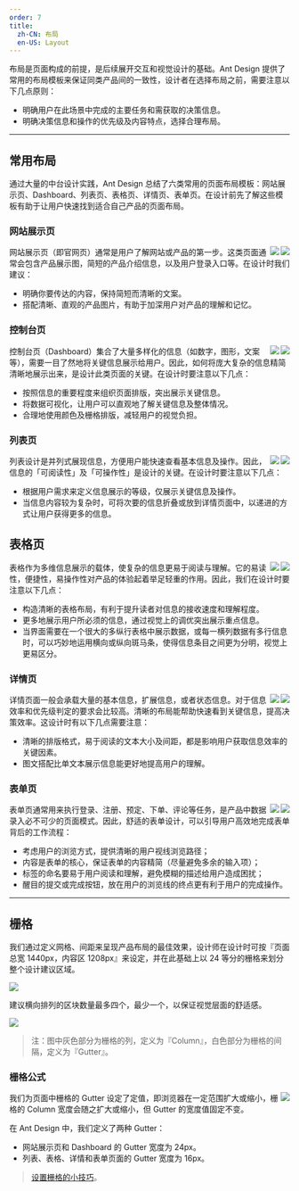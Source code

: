 ```yaml
---
order: 7
title:
  zh-CN: 布局
  en-US: Layout
---
```


布局是页面构成的前提，是后续展开交互和视觉设计的基础。Ant Design 提供了常用的布局模板来保证同类产品间的一致性，设计者在选择布局之前，需要注意以下几点原则：

- 明确用户在此场景中完成的主要任务和需获取的决策信息。
- 明确决策信息和操作的优先级及内容特点，选择合理布局。

---

## 常用布局

通过大量的中台设计实践，Ant Design 总结了六类常用的页面布局模板：网站展示页、Dashboard、列表页、表格页、详情页、表单页。在设计前先了解这些模板有助于让用户快速找到适合自己产品的页面布局。

### 网站展示页

<img class="preview-img no-padding" align="right" src="https://zos.alipayobjects.com/rmsportal/olHkTiGQqfwThlgPIXzx.png">

<img class="preview-img no-padding" align="right" src="https://zos.alipayobjects.com/rmsportal/uxbNrsFCmPFjYdhDowky.png">

网站展示页（即官网页）通常是用户了解网站或产品的第一步。这类页面通常会包含产品展示图，简短的产品介绍信息，以及用户登录入口等。在设计时我们建议：

- 明确你要传达的内容，保持简短而清晰的文案。
- 搭配清晰、直观的产品图片，有助于加深用户对产品的理解和记忆。

### 控制台页

<img class="preview-img no-padding" align="right" src="https://zos.alipayobjects.com/rmsportal/fCVwqOiItdbzyZkQOOiQ.png">

<img class="preview-img no-padding" align="right" src="https://zos.alipayobjects.com/rmsportal/LvYKhbKsPzIRLGsBxUJA.png">

控制台页（Dashboard）集合了大量多样化的信息（如数字，图形，文案等），需要一目了然地将关键信息展示给用户。因此，如何将庞大复杂的信息精简清晰地展示出来，是设计此类页面的关键。在设计时要注意以下几点：

- 按照信息的重要程度来组织页面排版，突出展示关键信息。
- 将数据可视化，让用户可以直观地了解关键信息及整体情况。
- 合理地使用颜色及栅格排版，减轻用户的视觉负担。

### 列表页

<img class="preview-img no-padding" align="right" src="https://zos.alipayobjects.com/rmsportal/GSIyiSRJmxUhmxpMoyrj.png">

<img class="preview-img no-padding" align="right" src="https://zos.alipayobjects.com/rmsportal/VyFWYXzkQYYzMzqBXfzO.png">

列表设计是并列式展现信息，方便用户能快速查看基本信息及操作。因此，信息的「可阅读性」及「可操作性」是设计的关键。在设计时要注意以下几点：

- 根据用户需求来定义信息展示的等级，仅展示关键信息及操作。
- 当信息内容较为复杂时，可将次要的信息折叠或放到详情页面中，以递进的方式让用户获得更多的信息。

## 表格页

<img class="preview-img no-padding" align="right" src="https://zos.alipayobjects.com/rmsportal/ArRESSbBrLJWhjscKiZh.png">

<img class="preview-img no-padding" align="right" src="https://zos.alipayobjects.com/rmsportal/gDwAZagDBphbcePRDnBZ.png">

表格作为多维信息展示的载体，使复杂的信息更易于阅读与理解。它的易读性，便捷性，易操作性对产品的体验起着举足轻重的作用。因此，我们在设计时要注意以下几点：

- 构造清晰的表格布局，有利于提升读者对信息的接收速度和理解程度。
- 更多地展示用户所必须的信息，通过视觉上的调优突出展示重点信息。
- 当界面需要在一个很大的多纵行表格中展示数据，或每一横列数据有多行信息时，可以巧妙地运用横向或纵向斑马条，使得信息条目之间更为分明，视觉上更易区分。

### 详情页

<img class="preview-img no-padding" align="right" src="https://zos.alipayobjects.com/rmsportal/wRdLpkIoTNfxOvNOqKyf.png">

<img class="preview-img no-padding" align="right" src="https://zos.alipayobjects.com/rmsportal/IWXpmErtdIHzDYbtNohi.png">

详情页面一般会承载大量的基本信息，扩展信息，或者状态信息。对于信息效率和优先级判定的要求会比较高。清晰的布局能帮助快速看到关键信息，提高决策效率。这设计时有以下几点需要注意：

- 清晰的排版格式，易于阅读的文本大小及间距，都是影响用户获取信息效率的关键因素。
- 图文搭配比单文本展示信息能更好地提高用户的理解。

### 表单页

<img class="preview-img no-padding" align="right" src="https://zos.alipayobjects.com/rmsportal/AVxFnNgjBPIaxLnCOxJv.png">

<img class="preview-img no-padding" align="right" src="https://zos.alipayobjects.com/rmsportal/sqeTZuWlqiGboOITncCh.png">

表单页通常用来执行登录、注册、预定、下单、评论等任务，是产品中数据录入必不可少的页面模式。因此，舒适的表单设计，可以引导用户高效地完成表单背后的工作流程：

- 考虑用户的浏览方式，提供清晰的用户视线浏览路径；
- 内容是表单的核心，保证表单的内容精简（尽量避免多余的输入项）；
- 标签的命名要易于用户阅读和理解，避免模糊的描述给用户造成困扰；
- 醒目的提交或完成按钮，放在用户的浏览线的终点更有利于用户的完成操作。

---

## 栅格

我们通过定义网格、间距来呈现产品布局的最佳效果，设计师在设计时可按『页面总宽 1440px，内容区 1208px』来设定，并在此基础上以 24 等分的栅格来划分整个设计建议区域。

![](https://os.alipayobjects.com/rmsportal/bohSixChLxFkwsOEiNaF.png)

建议横向排列的区块数量最多四个，最少一个，以保证视觉层面的舒适感。

![](https://os.alipayobjects.com/rmsportal/JmrNLpHxwcLebVpBIGqD.png)

> 注：图中灰色部分为栅格的列，定义为『Column』，白色部分为栅格的间隔，定义为『Gutter』。

### 栅格公式

<img class="preview-img no-padding" align="right" src="https://os.alipayobjects.com/rmsportal/htXqyMPydaagYLdAGEJK.png">

我们为页面中栅格的 Gutter 设定了定值，即浏览器在一定范围扩大或缩小，栅格的 Column 宽度会随之扩大或缩小，但 Gutter 的宽度值固定不变。

在 Ant Design 中，我们定义了两种 Gutter：

- 网站展示页和 Dashboard 的 Gutter 宽度为 24px。
- 列表、表格、详情和表单页面的 Gutter 宽度为 16px。

> [设置栅格的小技巧](https://zos.alipayobjects.com/rmsportal/cbxeMLaFnqQEvFgmhSTS.png)。
